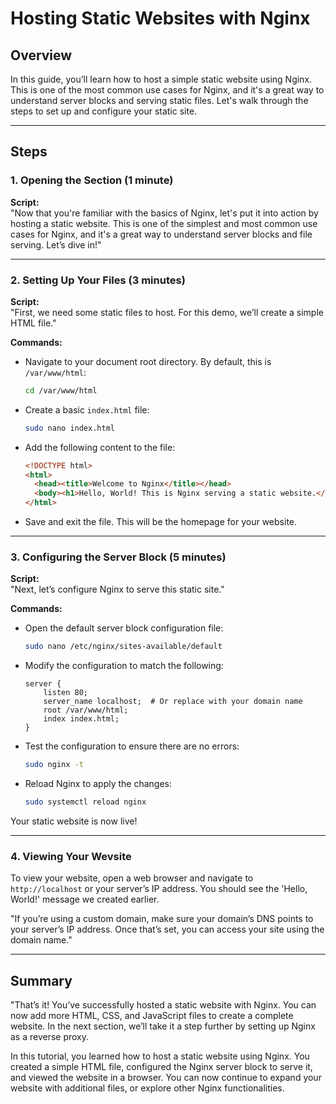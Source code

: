 
# Hosting Static Websites with Nginx

## Overview

In this guide, you’ll learn how to host a simple static website using Nginx. This is one of the most common use cases for Nginx, and it's a great way to understand server blocks and serving static files. Let's walk through the steps to set up and configure your static site.

---

## Steps

### 1. Opening the Section (1 minute)

**Script:**  
"Now that you're familiar with the basics of Nginx, let's put it into action by hosting a static website. This is one of the simplest and most common use cases for Nginx, and it's a great way to understand server blocks and file serving. Let’s dive in!"

---

### 2. Setting Up Your Files (3 minutes)

**Script:**  
"First, we need some static files to host. For this demo, we’ll create a simple HTML file."

**Commands:**

- Navigate to your document root directory. By default, this is `/var/www/html`:

  ```bash
  cd /var/www/html
  ```

- Create a basic `index.html` file:

  ```bash
  sudo nano index.html
  ```

- Add the following content to the file:

  ```html
  <!DOCTYPE html>
  <html>
    <head><title>Welcome to Nginx</title></head>
    <body><h1>Hello, World! This is Nginx serving a static website.</h1></body>
  </html>
  ```

- Save and exit the file. This will be the homepage for your website.

---

### 3. Configuring the Server Block (5 minutes)

**Script:**  
"Next, let’s configure Nginx to serve this static site."

**Commands:**

- Open the default server block configuration file:

  ```bash
  sudo nano /etc/nginx/sites-available/default
  ```

- Modify the configuration to match the following:

  ```nginx
  server {
      listen 80;
      server_name localhost;  # Or replace with your domain name
      root /var/www/html;
      index index.html;
  }
  ```

- Test the configuration to ensure there are no errors:

  ```bash
  sudo nginx -t
  ```

- Reload Nginx to apply the changes:

  ```bash
  sudo systemctl reload nginx
  ```

Your static website is now live!

---

### 4. Viewing Your Wevsite


To view your website, open a web browser and navigate to `http://localhost` or your server’s IP address. You should see the 'Hello, World!' message we created earlier.

"If you’re using a custom domain, make sure your domain’s DNS points to your server’s IP address. Once that’s set, you can access your site using the domain name."

---


## Summary
"That’s it! You’ve successfully hosted a static website with Nginx. You can now add more HTML, CSS, and JavaScript files to create a complete website. In the next section, we’ll take it a step further by setting up Nginx as a reverse proxy.

In this tutorial, you learned how to host a static website using Nginx. You created a simple HTML file, configured the Nginx server block to serve it, and viewed the website in a browser. You can now continue to expand your website with additional files, or explore other Nginx functionalities.
